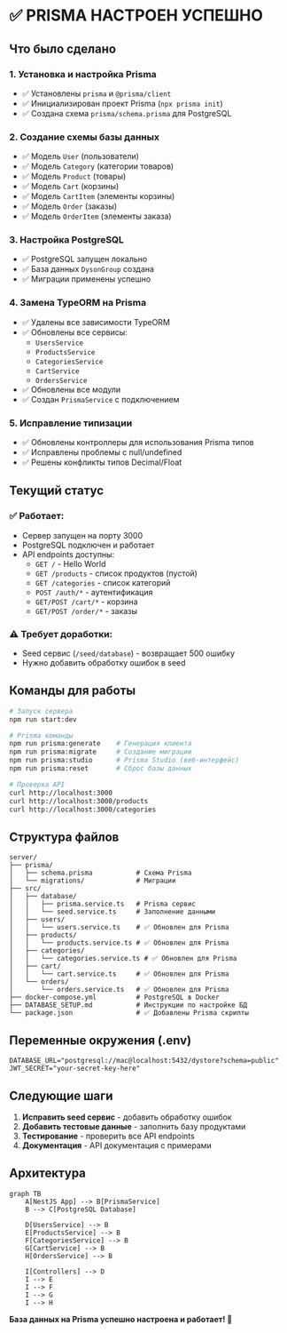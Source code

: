 # ✅ PRISMA НАСТРОЕН УСПЕШНО

## Что было сделано

### 1. Установка и настройка Prisma

- ✅ Установлены `prisma` и `@prisma/client`
- ✅ Инициализирован проект Prisma (`npx prisma init`)
- ✅ Создана схема `prisma/schema.prisma` для PostgreSQL

### 2. Создание схемы базы данных

- ✅ Модель `User` (пользователи)
- ✅ Модель `Category` (категории товаров)
- ✅ Модель `Product` (товары)
- ✅ Модель `Cart` (корзины)
- ✅ Модель `CartItem` (элементы корзины)
- ✅ Модель `Order` (заказы)
- ✅ Модель `OrderItem` (элементы заказа)

### 3. Настройка PostgreSQL

- ✅ PostgreSQL запущен локально
- ✅ База данных `DysonGroup` создана
- ✅ Миграции применены успешно

### 4. Замена TypeORM на Prisma

- ✅ Удалены все зависимости TypeORM
- ✅ Обновлены все сервисы:
  - `UsersService`
  - `ProductsService`
  - `CategoriesService`
  - `CartService`
  - `OrdersService`
- ✅ Обновлены все модули
- ✅ Создан `PrismaService` с подключением

### 5. Исправление типизации

- ✅ Обновлены контроллеры для использования Prisma типов
- ✅ Исправлены проблемы с null/undefined
- ✅ Решены конфликты типов Decimal/Float

## Текущий статус

### ✅ Работает:

- Сервер запущен на порту 3000
- PostgreSQL подключен и работает
- API endpoints доступны:
  - `GET /` - Hello World
  - `GET /products` - список продуктов (пустой)
  - `GET /categories` - список категорий
  - `POST /auth/*` - аутентификация
  - `GET/POST /cart/*` - корзина
  - `GET/POST /order/*` - заказы

### ⚠️ Требует доработки:

- Seed сервис (`/seed/database`) - возвращает 500 ошибку
- Нужно добавить обработку ошибок в seed

## Команды для работы

```bash
# Запуск сервера
npm run start:dev

# Prisma команды
npm run prisma:generate    # Генерация клиента
npm run prisma:migrate     # Создание миграции
npm run prisma:studio      # Prisma Studio (веб-интерфейс)
npm run prisma:reset       # Сброс базы данных

# Проверка API
curl http://localhost:3000
curl http://localhost:3000/products
curl http://localhost:3000/categories
```

## Структура файлов

```
server/
├── prisma/
│   ├── schema.prisma           # Схема Prisma
│   └── migrations/             # Миграции
├── src/
│   ├── database/
│   │   ├── prisma.service.ts   # Prisma сервис
│   │   └── seed.service.ts     # Заполнение данными
│   ├── users/
│   │   └── users.service.ts    # ✅ Обновлен для Prisma
│   ├── products/
│   │   └── products.service.ts # ✅ Обновлен для Prisma
│   ├── categories/
│   │   └── categories.service.ts # ✅ Обновлен для Prisma
│   ├── cart/
│   │   └── cart.service.ts     # ✅ Обновлен для Prisma
│   └── orders/
│       └── orders.service.ts   # ✅ Обновлен для Prisma
├── docker-compose.yml          # PostgreSQL в Docker
├── DATABASE_SETUP.md           # Инструкции по настройке БД
└── package.json                # ✅ Добавлены Prisma скрипты
```

## Переменные окружения (.env)

```env
DATABASE_URL="postgresql://mac@localhost:5432/dystore?schema=public"
JWT_SECRET="your-secret-key-here"
```

## Следующие шаги

1. **Исправить seed сервис** - добавить обработку ошибок
2. **Добавить тестовые данные** - заполнить базу продуктами
3. **Тестирование** - проверить все API endpoints
4. **Документация** - API документация с примерами

## Архитектура

```mermaid
graph TB
    A[NestJS App] --> B[PrismaService]
    B --> C[PostgreSQL Database]

    D[UsersService] --> B
    E[ProductsService] --> B
    F[CategoriesService] --> B
    G[CartService] --> B
    H[OrdersService] --> B

    I[Controllers] --> D
    I --> E
    I --> F
    I --> G
    I --> H
```

**База данных на Prisma успешно настроена и работает! 🎉**
